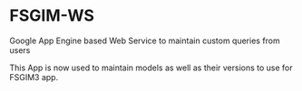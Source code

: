 FSGIM-WS
========

Google App Engine based Web Service to maintain custom queries from users

This App is now used to maintain models as well as their versions to use for FSGIM3 app.
